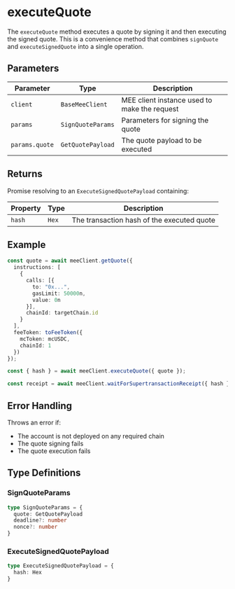 # executeQuote

The `executeQuote` method executes a quote by signing it and then executing the signed quote. This is a convenience method that combines `signQuote` and `executeSignedQuote` into a single operation.

## Parameters

| Parameter | Type | Description |
|-----------|------|-------------|
| `client` | `BaseMeeClient` | MEE client instance used to make the request |
| `params` | `SignQuoteParams` | Parameters for signing the quote |
| `params.quote` | `GetQuotePayload` | The quote payload to be executed |

## Returns

Promise resolving to an `ExecuteSignedQuotePayload` containing:

| Property | Type | Description |
|----------|------|-------------|
| `hash` | `Hex` | The transaction hash of the executed quote |

## Example

```typescript
const quote = await meeClient.getQuote({
  instructions: [
    {
      calls: [{ 
        to: "0x...", 
        gasLimit: 50000n, 
        value: 0n 
      }],
      chainId: targetChain.id
    }
  ],
  feeToken: toFeeToken({
    mcToken: mcUSDC,
    chainId: 1
  })
});

const { hash } = await meeClient.executeQuote({ quote });

const receipt = await meeClient.waitForSupertransactionReceipt({ hash });
```

## Error Handling

Throws an error if:
- The account is not deployed on any required chain
- The quote signing fails
- The quote execution fails

## Type Definitions

### SignQuoteParams
```typescript
type SignQuoteParams = {
  quote: GetQuotePayload
  deadline?: number
  nonce?: number
}
```

### ExecuteSignedQuotePayload
```typescript
type ExecuteSignedQuotePayload = {
  hash: Hex
}
```
